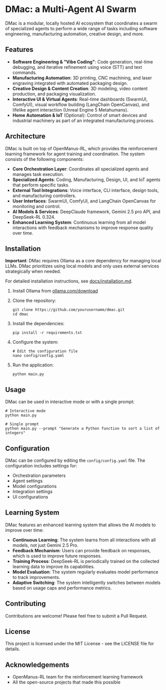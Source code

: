 # DMac: a Multi-Agent AI Swarm

DMac is a modular, locally hosted AI ecosystem that coordinates a swarm of specialized agents to perform a wide range of tasks including software engineering, manufacturing automation, creative design, and more.

## Features

- **Software Engineering & "Vibe Coding"**: Code generation, real-time debugging, and iterative refinement using voice (STT) and text commands.
- **Manufacturing Automation**: 3D printing, CNC machining, and laser engraving integrated with automated packaging design.
- **Creative Design & Content Creation**: 3D modeling, video content production, and packaging visualization.
- **Interactive UI & Virtual Agents**: Real-time dashboards (SwarmUI, ComfyUI), visual workflow building (LangChain OpenCanvas), and lifelike agent interaction (Unreal Engine 5 Metahumans).
- **Home Automation & IoT** (Optional): Control of smart devices and industrial machinery as part of an integrated manufacturing process.

## Architecture

DMac is built on top of OpenManus-RL, which provides the reinforcement learning framework for agent training and coordination. The system consists of the following components:

- **Core Orchestration Layer**: Coordinates all specialized agents and manages task execution.
- **Specialized Agents**: Coding, Manufacturing, Design, UI, and IoT agents that perform specific tasks.
- **External Tool Integrations**: Voice interface, CLI interface, design tools, and manufacturing controllers.
- **User Interfaces**: SwarmUI, ComfyUI, and LangChain OpenCanvas for monitoring and control.
- **AI Models & Services**: DeepClaude framework, Gemini 2.5 pro API, and DeepSeek-RL 0.324.
- **Enhanced Learning System**: Continuous learning from all model interactions with feedback mechanisms to improve response quality over time.

## Installation

**Important**: DMac requires Ollama as a core dependency for managing local LLMs. DMac prioritizes using local models and only uses external services strategically when needed.

For detailed installation instructions, see [docs/installation.md](docs/installation.md).

1. Install Ollama from [ollama.com/download](https://ollama.com/download)
2. Clone the repository:
   ```
   git clone https://github.com/yourusername/dmac.git
   cd dmac
   ```

2. Install the dependencies:
   ```
   pip install -r requirements.txt
   ```

3. Configure the system:
   ```
   # Edit the configuration file
   nano config/config.yaml
   ```

4. Run the application:
   ```
   python main.py
   ```

## Usage

DMac can be used in interactive mode or with a single prompt:

```
# Interactive mode
python main.py

# Single prompt
python main.py --prompt "Generate a Python function to sort a list of integers"
```

## Configuration

DMac can be configured by editing the `config/config.yaml` file. The configuration includes settings for:

- Orchestration parameters
- Agent settings
- Model configurations
- Integration settings
- UI configurations

## Learning System

DMac features an enhanced learning system that allows the AI models to improve over time:

- **Continuous Learning**: The system learns from all interactions with all models, not just Gemini 2.5 Pro.
- **Feedback Mechanism**: Users can provide feedback on responses, which is used to improve future responses.
- **Training Process**: DeepSeek-RL is periodically trained on the collected learning data to improve its capabilities.
- **Model Evaluation**: The system regularly evaluates model performance to track improvements.
- **Adaptive Switching**: The system intelligently switches between models based on usage caps and performance metrics.

## Contributing

Contributions are welcome! Please feel free to submit a Pull Request.

## License

This project is licensed under the MIT License - see the LICENSE file for details.

## Acknowledgements

- OpenManus-RL team for the reinforcement learning framework
- All the open-source projects that made this possible

